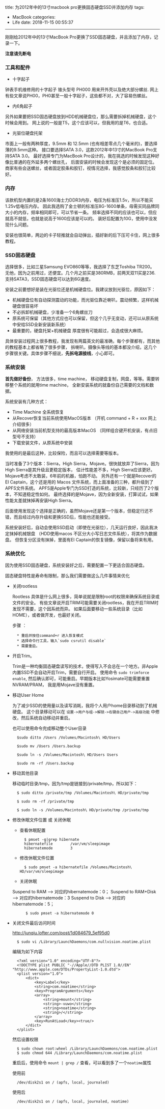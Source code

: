 title: 为2012年中的13寸macbook pro更换固态硬盘SSD并添加内存
tags:
  - MacBook
categories:
  - Life
date: 2018-11-15 00:55:37
---


刚刚给2012年中的13寸MacBook Pro更换了SSD固态硬盘，并且添加了内存，记录一下。

**注意请先断电**


### 工具和配件

* 十字起子

钟表手机维修用的十字起子 锥头型号 PH000 用来开外壳以及绝大部分螺丝.
网上有些文章说PH00，PH0甚至一般十字起子，这些都不对，大了容易伤螺丝。

* 内6角起子
 
另外如果要把SSD固态硬盘放到HDD机械硬盘位，那么需要拆掉机械硬盘，这个时候会用到。
网上说的一般是T5，这个应该可以，但我用的是T6，也合适。

* 光驱位硬盘托架

市面上一般有两种厚度，9.5mm 和 12.5mm (也有相差零点几个毫米的)，要选择薄的9.5mm这种。
接口要选择SATA 3.0，这款2012年中13寸的MacBook Pro支持SATA 3.0。
最好选择专门为MacBook Pro设计的，我在挑选的时候发现这种好像比普通的在外延多两个螺丝孔，
后面安装的时候会发现这个是必须的固定位。
商家有些会送螺丝，或者固定胶条和胶钉，视情况选择，我感觉胶条和胶钉比较好。


### 内存

该款机型内置的是2条1600海士力DDR3内存，电压为标准压1.5v，所以不能买1.25v低电压内存。
因此我选购了金士顿的标准压8G-1600单条，毋需买同品牌同大小的内存，频率相同即可，可以节省一条。
频率选择不同的应该也可以，但应就高不就低，也就是说高于1600应该是可以的。
装好后配置为10G，使用中没发现什么问题。

安装也很简单，两边的卡子轻推就会自动弹出，插好新的后下压可卡住，网上很多教程。

### SSD固态硬盘

选择很多，比如三星Samsung EVO860等等，我选择了东芝Toshiba TR200。
无他，因为之前用过，还便宜。几个月之前买是380RMB，前两天双11买是236.
支持SATA3，SSD固态硬盘可以达到6G速度。

安装之前要想好是装在光驱位还是机械硬盘位。我建议放到光驱位，原因如下：
* 机械硬盘位有自动探测震动的功能，而光驱位靠近喇叭，震动频繁，这样机械硬盘很容易坏
* 不必拆卸机械硬盘，少准备一个6角螺丝刀
* 原系统可保留（其他方式应也可以保留，但这个几乎无变动，还可以从原系统中安给SSD全新安装新系统）
* 最重要的，硬盘托架+机械硬盘 厚度很有可能超过，会造成很大麻烦。

具体安装过程网上很多教程，我发现有两篇英文的最准确，每个步骤都有，而其他的教程基本上都省略了很多步骤，
拆喇叭，摄像头等线的基本都没介绍，这几个步骤很关键。具体步骤不细说，**先拆电源接线**，小心即可。

### 系统安装

**首先做好备份**， 方法很多，time machine， 移动硬盘复制，网盘，等等。需要转移整个系统的就用time machine，
全新安装系统的就备份自己需要的文档和数据。

系统安装有几种方式：
* Time Machine 全系统恢复
* 从Recover恢复当前系统使用MacOS版本 （开机 command + R + xxx 网上介绍很多）
* 从网络安装当前机型支持的最高版本MacOS （同样组合键开机安装，有点旧型号不支持）
* 下载安装文件，从原系统中安装

我使用的是最后这种，比较保险，而且可以选择需要等版本。

当时准备了3个版本：Sierra，High Sierra，Mojave。很快就放弃了Sierra，因为High Sierra是其升级且更稳定版本，
估计性能差不多，High Sierra应该更好。Mojave考虑不太敢装，6年前的机器，怕跑不动。
另外还有一个就是Recover的EI Captain，这个还是用的 Macos 文件系统，而上面准备的三种，都升级到了APFS文件系统。
APFS是Apple专门为SSD打造的系统，比较新，只经历了2个版本，不知道稳定性如何。
最终选择的是Mojave，因为全新安装，打算试试，如果性能太差就抹掉再安装High Sierra。

后面使用发现这个选择是正确的，虽然Mojave还是第一个版本，但稳定行还不错，而且经过内存升级和更换SSD后，性能也还能接受。

系统安装好后，自动会使用SSD启动（即使在光驱位），几天运行良好，因此我决定抹掉机械银盘
（HDD使用macos 不区分大小写日志文件系统），将其作为数据盘。
但恢复分区没有抹掉，里面有EI Captain的恢复镜像，保留以备将来有用。

### 系统优化

因为使用SSD固态硬盘，系统安装好之后，需要配置一下更适合固态硬盘。

固态硬盘特性是寿命有限制，那么我们需要做这么几件事情来优化

* 关闭rootless
  
    Rootless 具体是什么网上很多，简单说就是限制root的权限来确保系统目录或文件的安全。
    有些文章说开启TRIM可能需要关闭rootless，我在开启TRIM时发现不需要，这个因系统而异。
    如果后面要移动一些系统目录（比如HOME），或者做开发，也最好关闭。
    
    步骤 ：

        * 重启并按住command+r 进入恢复模式
        * 选择命令行工具，输入`sudo csrutil disable`
        * 需要重启。

* 开启Trim。
  
    Trim是一种均衡固态硬盘读写的技术，使得写入不会总在一个地方。非Apple内置SSD不会自动开启Trim，需要自行开启。
    使用命令 `sudo trimforce enable`, 然后确认即可，可能重启。早期版本比如Yosimate可能需要重置 NVRAM/PRAM，
    我是用Mojave没有重置。

* 移动User Home

    为了减少SSD的使用量以及读写消耗，我将个人用户home目录移动到了机械硬盘。
    这个目录移动可以在 `设置->用户与组->解锁->右键自己用户->高级功能` 中修改，然后系统自动移动并重启。

    也可以使用命令完成移动整个User目录
  
        $sudo ditto /Users /Volumes/Macintosh\ HD/Users

        $sudo mv /Users /Users.backup 

        $sudo ln -s /Volumes/Macintosh\ HD/Users Users

        $sudo rm -rf /Users.backup

* 移动其他目录

    移动临时目录/tmp，因为/tmp是链接到/private/tmp，所以如下： 

        $ sudo ditto /private/tmp /Volumes/Macintosh\ HD/private/tmp

        $ sudo rm -rf /private/tmp

        $ sudo ln -s /Volumes/Macintosh\ HD/private/tmp /private/tmp

* 修改休眠文件位置 或 关闭休眠

    * 查看休眠配置

            $ pmset -g|grep hibernate
            hibernatefile        /var/vm/sleepimage
            hibernatemode        3

    * 修改休眠文件位置
  
            $ sudo pmset -a hibernatefile /Volumes/Macintosh\ HD/var/vm/sleepimage

    * 关闭休眠

    Suspend to RAM ——> 对应的hibernatemode：0；
    Suspend to RAM+Disk ——> 对应的hibernatemode：3 
    Suspend to Disk ——> 对应的hibernatemode：5；
   
            $ sudo pmset -a hibernatemode 0


* 关闭文件最后访问时间

    http://junqiu.lofter.com/post/1d084679_5ef95d0

        $ sudo vi /Library/LaunchDaemons/com.nullvision.noatime.plist

    编辑为如下内容

        <?xml version="1.0" encoding="UTF-8"?>
        <!DOCTYPE plist PUBLIC "-//Apple//DTD PLIST 1.0//EN" "http://www.apple.com/DTDs/PropertyList-1.0.dtd">
        <plist version="1.0">
            <dict>
                <key>Label</key>
                <string>com.noatime</string>
                <key>ProgramArguments</key>
                <array>
                    <string>mount</string>
                    <string>-vuwo</string>
                    <string>noatime</string>
                    <string>/</string>
                </array>
                <key>RunAtLoad</key><true/>
            </dict>
        </plist>

    然后设置权限

        $ sudo chown root:wheel /Library/LaunchDaemons/com.noatime.plist
        $ sudo chmod 644 /Library/LaunchDaemons/com.noatime.plist

    重启后，使用命令 `mount | grep /` 查看，可以看到多了一个`noatime`属性

    使用前

        /dev/disk2s1 on / (apfs, local, journaled)

    使用后

        /dev/disk2s1 on / (apfs, local, journaled, noatime)
